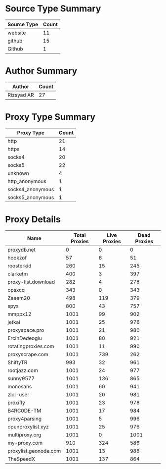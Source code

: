 # Source Type Summary

| Source Type | Count |
|-------------|-------|
| website | 11 |
| github | 15 |
| Github | 1 |


# Author Summary

| Author | Count |
|--------|-------|
| Rizsyad AR | 27 |


# Proxy Type Summary

| Proxy Type | Count |
|------------|-------|
| http | 21 |
| https | 14 |
| socks4 | 20 |
| socks5 | 22 |
| unknown | 4 |
| http_anonymous | 1 |
| socks4_anonymous | 1 |
| socks5_anonymous | 1 |


# Proxy Details

| Name | Total Proxies | Live Proxies | Dead Proxies |
|------|---------------|--------------|---------------|
| proxydb.net | 0 | 0 | 0 |
| hookzof | 57 | 6 | 51 |
| roosterkid | 260 | 15 | 245 |
| clarketm | 400 | 3 | 397 |
| proxy-list.download | 282 | 4 | 278 |
| opsxcq | 343 | 0 | 343 |
| Zaeem20 | 498 | 119 | 379 |
| spys | 800 | 43 | 757 |
| mmppx12 | 1001 | 99 | 902 |
| jetkai | 1001 | 25 | 976 |
| proxyspace.pro | 1001 | 21 | 980 |
| ErcinDedeoglu | 1001 | 80 | 921 |
| rotatingproxies.com | 1001 | 11 | 990 |
| proxyscrape.com | 1001 | 739 | 262 |
| ShiftyTR | 993 | 32 | 961 |
| rootjazz.com | 1001 | 24 | 977 |
| sunny9577 | 1001 | 136 | 865 |
| monosans | 1001 | 60 | 941 |
| zloi-user | 1001 | 20 | 981 |
| proxifly | 1001 | 23 | 978 |
| B4RC0DE-TM | 1001 | 17 | 984 |
| proxy4parsing | 1001 | 5 | 996 |
| openproxylist.xyz | 1001 | 25 | 976 |
| multiproxy.org | 1001 | 0 | 1001 |
| my-proxy.com | 910 | 324 | 586 |
| proxylist.geonode.com | 1001 | 13 | 988 |
| TheSpeedX | 1001 | 137 | 864 |
